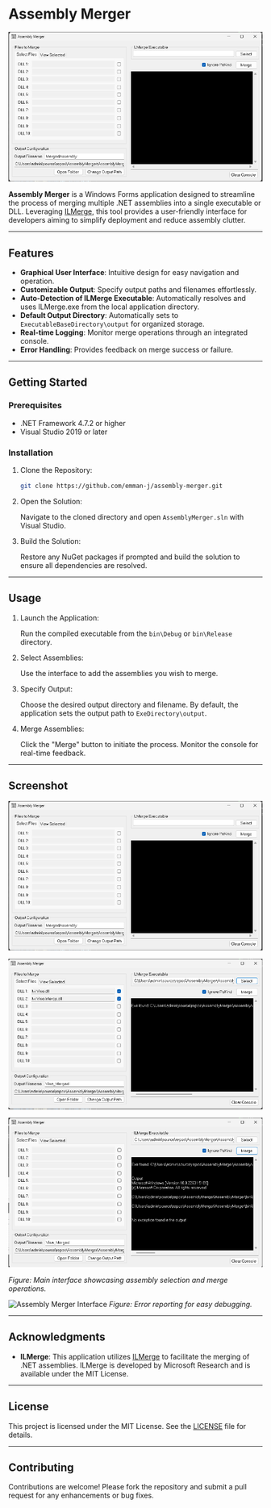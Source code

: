# Assembly Merger

![Assembly Merger Screenshot](Images/MainUI.png)

**Assembly Merger** is a Windows Forms application designed to streamline the process of merging multiple .NET assemblies into a single executable or DLL. 
Leveraging [ILMerge](https://github.com/dotnet/ILMerge), this tool provides a user-friendly interface for developers aiming to simplify deployment and reduce assembly clutter.

---

## Features

- **Graphical User Interface**: Intuitive design for easy navigation and operation.
- **Customizable Output**: Specify output paths and filenames effortlessly.
- **Auto-Detection of ILMerge Executable**: Automatically resolves and uses ILMerge.exe from the local application directory.
- **Default Output Directory**: Automatically sets to `ExecutableBaseDirectory\output` for organized storage.
- **Real-time Logging**: Monitor merge operations through an integrated console.
- **Error Handling**: Provides feedback on merge success or failure.

---

## Getting Started

### Prerequisites

- .NET Framework 4.7.2 or higher
- Visual Studio 2019 or later

### Installation

1. Clone the Repository:

   ```bash
   git clone https://github.com/emman-j/assembly-merger.git
   ```

3. Open the Solution:

   Navigate to the cloned directory and open `AssemblyMerger.sln` with Visual Studio.

4. Build the Solution:

   Restore any NuGet packages if prompted and build the solution to ensure all dependencies are resolved.

---

## Usage

1. Launch the Application:

   Run the compiled executable from the `bin\Debug` or `bin\Release` directory.

2. Select Assemblies:

   Use the interface to add the assemblies you wish to merge.

3. Specify Output:

   Choose the desired output directory and filename. By default, the application sets the output path to `ExeDirectory\output`.

4. Merge Assemblies:

   Click the "Merge" button to initiate the process. Monitor the console for real-time feedback.

---

## Screenshot

![Assembly Merger Interface1](Images/MainUI.png)

![Assembly Merger Interface2](Images/MainUI2.png)

![Assembly Merger Interface3](Images/MainUI3.png)

*Figure: Main interface showcasing assembly selection and merge operations.*

![Assembly Merger Interface](error.png)
*Figure: Error reporting for easy debugging.*


---

## Acknowledgments

- **ILMerge**: This application utilizes [ILMerge](https://github.com/dotnet/ILMerge) to facilitate the merging of .NET assemblies. ILMerge is developed by Microsoft Research and is available under the MIT License.

---

## License

This project is licensed under the MIT License. See the [LICENSE](LICENSE) file for details.

---

## Contributing

Contributions are welcome! Please fork the repository and submit a pull request for any enhancements or bug fixes.
